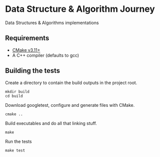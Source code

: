 # Data Structure & Algorithm Journey

Data Structures & Algorithms implementations

## Requirements

 - [CMake v3.11+][1]
 - A C++ compiler (defaults to gcc)

## Building the tests

  Create a directory to contain the build outputs in the project root.

    mkdir build
    cd build

  Download googletest, configure and generate files with CMake.

    cmake ..

  Build executables and do all that linking stuff.

    make

  Run the tests

    make test

[1]: https://cmake.org
